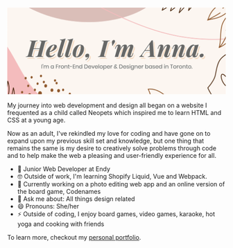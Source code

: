 ![Banner](https://github.com/annajliang/annajliang/blob/master/profile-banner.png)

My journey into web development and design all began on a website I frequented as a child called Neopets which inspired me to learn HTML and CSS at a young age.

Now as an adult, I've rekindled my love for coding and have gone on to expand upon my previous skill set and knowledge, but one thing that remains the same is my desire to creatively solve problems through code and to help make the web a pleasing and user-friendly experience for all.

- 💼 Junior Web Developer at Endy
- 🤓 Outside of work, I'm learning Shopify Liquid, Vue and Webpack.
- 🚧 Currently working on a photo editing web app and an online version of the board game, Codenames
- 💬 Ask me about: All things design related
- 😄 Pronouns: She/her
- ⚡️ Outside of coding, I enjoy board games, video games, karaoke, hot yoga and cooking with friends

To learn more, checkout my <a href="https://annaliang.dev/">personal portfolio</a>.
